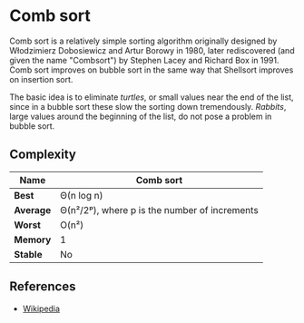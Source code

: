 # Comb sort

Comb sort is a relatively simple sorting algorithm originally designed by Włodzimierz Dobosiewicz
and Artur Borowy in 1980, later rediscovered (and given the name "Combsort") by Stephen Lacey
and Richard Box in 1991. Comb sort improves on bubble sort in the same way that Shellsort
improves on insertion sort.

The basic idea is to eliminate _turtles_, or small values near the end of the list, since in a bubble
sort these slow the sorting down tremendously. _Rabbits_, large values around the beginning of the 
list, do not pose a problem in bubble sort.

## Complexity

| Name        | **Comb sort**                                 |
|-------------|-----------------------------------------------|
| **Best**    | Θ(n log n)                                    |
| **Average** | Θ(n²/2ᵖ), where p is the number of increments |
| **Worst**   | O(n²)                                         |
| **Memory**  | 1                                             |
| **Stable**  | No                                            |

## References

- [Wikipedia](https://en.wikipedia.org/wiki/Comb_sort)